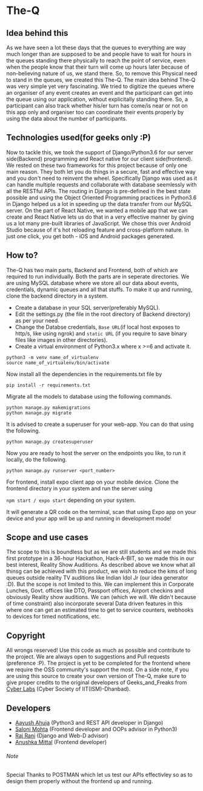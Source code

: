 # The-Q

## Idea behind this

As we have seen a lot these days that the queues to everything are way much longer than are supposed to be and people have to wait for hours in the queues standing there physically to reach the point of service, even when the people know that their turn will come up hours later because of non-believing nature of us, we stand there. So, to remove this Physical need to stand in the queues, we created this The-Q.
The main idea behind The-Q was very simple yet very fascinating. We tried to digitize the queues where an organiser of any event creates an event and the participant can get into the queue using our application, without explicitally standing there. So, a participant can also track whether his/er turn has come/is near or not on this app only and organiser too can coordinate their events properly by using the data about the number of participants.

## Technologies used(for geeks only :P)

Now to tackle this, we took the support of Django/Python3.6 for our server side(Backend) programming and React native for our client side(frontend). We rested on these two frameworks for this project because of only one main reason. They both let you do things in a secure, fast and effective way and you don't need to reinvent the wheel. Specifically Django was used as it can handle multiple requests and collaborate with database seemlessly with all the RESTful APIs. The routing in Django is pre-defined in the best state possible and using the Object Oriented Programming practices in Python3.6 in Django helped us a lot in speeding up the data transfer from our MySQL server. On the part of React Native, we wanted a mobile app  that we can create and React Native lets us do that in a very effective manner by giving us a lot many pre-built libraries of JavaScript. We chose this over Android Studio because of it's hot reloading feature and cross-platform nature. In just one click, you get both - iOS and Android packages generated.

## How to?

The-Q has two main parts, Backend and Frontend, both of which are required to run individually. 
Both the parts are in seperate directories.  We are using MySQL database where we store all our data about events, credentials, dynamic queues and all that stuffs. To make it up and running, clone the backend directory in a system. 
- Create a database in your SQL server(preferably MySQL). 
- Edit the settings.py (the file in the root directory of Backend directory) as per your need. 
- Change the Databse credentials, `Base URL`(if local host exposes to http/s, like using ngrok) and `static URL` (if you require to save binary files like images in other directories).
- Create a virtual environment of Python3.x where x >=6 and activate it.

```
python3 -m venv name_of_virtualenv
source name_of_virtualenv/bin/activate
```

Now install all the dependencies in the requirements.txt file by

`pip install -r requirements.txt`

Migrate all the models to database using the following commands.

```
python manage.py makemigrations
python manage.py migrate
```

It is advised to create a superuser for your web-app. You can do that using the following.

`python manage.py createsuperuser`

Now you are ready to host the server on the endpoints you like, to run it locally, do the following.

`python manage.py runserver <port_number>`


For frontend, install expo client app on your mobile device. Clone the frontend directory in your system and run the server using 

`npm start / expo start` depending on your system.

It will generate a QR code on the terminal, scan that using Expo app on your device and your app will be up and running in development mode!

## Scope and use cases

The scope to this is boundless but as we are still students and we made this first prototype in a 36-hour Hackathon, Hack-A-BIT, so we made this in our best interest, Reality Show Auditions.
As described above we know what all thinsg can be achieved with this product, we wish to reduce the kms of long queues outside reality TV auditions like Indian Idol Jr (our idea generator :D).
But the scope is not limited to this. We can implement this in Corporate Lunches, Govt. offices like DTO, Passport offices, Airport checkins and obviously Reality show auditions. We can (which we will. We didn't because of time constraint) also incorporate several Data driven features in this where one can get an estimated time to get to service counters, webhooks to devices for timed notifications, etc.

## Copyright

All wrongs reserved! Use this code as much as possible and contribute to the project. We are always open to suggestions and Pull requests (preference :P). The project is yet to be completed for the frontend where we require the OSS community's support the most.
On a side note, if you are using this source to create your own version of The-Q, make sure to give proper credits to the original developers of Geeks_and_Freaks from [Cyber Labs](https://www.fb.com/labscyber) (Cyber Society of IIT(ISM)-Dhanbad).

## Developers

- [Aayush Ahuja](https://www.linkedin.com/in/codeaayu) (Python3 and REST API developer in Django)
- [Saloni Mohta](https://www.github.com/salonimohta) (Frontend developer and OOPs advisor in Python3)
- [Raj Rani](https://www.linkedin.com/in/rrsquare) (Django and Web-D advisor)
- [Anushka Mittal](https://www.github.com/anushkamittal) (Frontend developer)

###### Note

Special Thanks to POSTMAN which let us test our APIs effectivley so as to design them properly without the frontend up and running.
